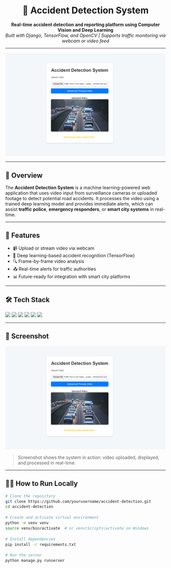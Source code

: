 <h1 align="center">🚨 Accident Detection System</h1>
<p align="center">
  <strong>Real-time accident detection and reporting platform using Computer Vision and Deep Learning</strong><br>
  <em>Built with Django, TensorFlow, and OpenCV | Supports traffic monitoring via webcam or video feed</em>
</p>

---

![Screenshot](assets/screenshot.png)

---

## 📌 Overview

The **Accident Detection System** is a machine learning-powered web application that uses video input from surveillance cameras or uploaded footage to detect potential road accidents. It processes the video using a trained deep learning model and provides immediate alerts, which can assist **traffic police**, **emergency responders**, or **smart city systems** in real-time.

---

## 🚀 Features

- 📹 Upload or stream video via webcam
- 🧠 Deep learning-based accident recognition (TensorFlow)
- 🔍 Frame-by-frame video analysis
- 📤 Real-time alerts for traffic authorities
- 📊 Future-ready for integration with smart city platforms

---

## 🛠️ Tech Stack

<p align="left">
  <img src="https://img.shields.io/badge/Python-3670A0?style=for-the-badge&logo=python&logoColor=fff" />
  <img src="https://img.shields.io/badge/Django-092E20?style=for-the-badge&logo=django&logoColor=white" />
  <img src="https://img.shields.io/badge/TensorFlow-FF6F00?style=for-the-badge&logo=tensorflow&logoColor=white" />
  <img src="https://img.shields.io/badge/OpenCV-5C3EE8?style=for-the-badge&logo=opencv&logoColor=white" />
  <img src="https://img.shields.io/badge/HTML-E34F26?style=for-the-badge&logo=html5&logoColor=white" />
  <img src="https://img.shields.io/badge/CSS-1572B6?style=for-the-badge&logo=css3&logoColor=white" />
</p>

---

## 📸 Screenshot

![Accident Detection Screenshot](assets/screenshot.png)

> Screenshot shows the system in action: video uploaded, displayed, and processed in real-time.

---

## 🧑‍💻 How to Run Locally

```bash
# Clone the repository
git clone https://github.com/yourusername/accident-detection.git
cd accident-detection

# Create and activate virtual environment
python -m venv venv
source venv/bin/activate  # or venv\Scripts\activate on Windows

# Install dependencies
pip install -r requirements.txt

# Run the server
python manage.py runserver
